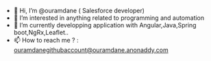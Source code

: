 - 👋 Hi, I’m @ouramdane ( Salesforce developer)
- 👀 I’m interested in anything related to programming and automation
- 🌱 I’m currently developping application with Angular,Java,Spring boot,NgRx,Leaflet..
- 📫 How to reach me ? : ouramdanegithubaccount@ouramdane.anonaddy.com

<!---
ouramdane19/ouramdane19 is a ✨ special ✨ repository because its `README.md` (this file) appears on your GitHub profile.
You can click the Preview link to take a look at your changes.
--->
